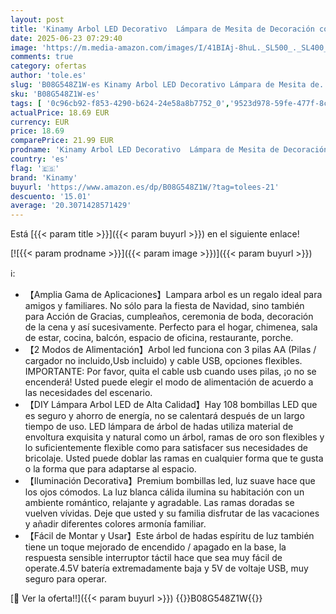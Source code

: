 ```yaml
---
layout: post
title: 'Kinamy Arbol LED Decorativo  Lámpara de Mesita de Decoración con 108 Luces  Alambre de Cobre Ajustable  Decoración del Hogar  Navidad  Crea un Ambiente Romántico y Cálido'
date: 2025-06-23 07:29:40
image: 'https://m.media-amazon.com/images/I/41BIAj-8huL._SL500_._SL400_.jpg'
comments: true
category: ofertas
author: 'tole.es'
slug: 'B08G548Z1W-es Kinamy Arbol LED Decorativo Lámpara de Mesita de...'
sku: 'B08G548Z1W-es'
tags: [ '0c96cb92-f853-4290-b624-24e58a8b7752_0','9523d978-59fe-477f-8c56-f69a4f1f65a6_0','9523d978-59fe-477f-8c56-f69a4f1f65a6_1601','9523d978-59fe-477f-8c56-f69a4f1f65a6_5601','Arborist Merchandising Root','CML-Home','Custom Stores','Hogar y cocina','Iluminación','Iluminación LED','Iluminación de ambiente de interior','Iluminación de interior','Iluminación decorativa y para usos específicos de interior','Lighting & Electrical','Los favoritos de nuestros clientes: Hogar y cocina','Self Service','Special Features Stores','Tienda de Iluminación LED','e37d34a9-178a-4098-be78-ddb28539c2f9_0','kinamy','navidad','🇪🇸', ]
actualPrice: 18.69 EUR
currency: EUR
price: 18.69
comparePrice: 21.99 EUR
prodname: 'Kinamy Arbol LED Decorativo  Lámpara de Mesita de Decoración con 108 Luces  Alambre de Cobre Ajustable  Decoración del Hogar  Navidad  Crea un Ambiente Romántico y Cálido'
country: 'es'
flag: '🇪🇸'
brand: 'Kinamy'
buyurl: 'https://www.amazon.es/dp/B08G548Z1W/?tag=tolees-21'
descuento: '15.01'
average: '20.3071428571429'
---
```


Está [{{< param title >}}]({{< param buyurl >}}) en el siguiente enlace!

[![{{< param prodname >}}]({{< param image >}})]({{< param buyurl >}})

ℹ️:

- 【Amplia Gama de Aplicaciones】Lampara arbol es un regalo ideal para amigos y familiares. No sólo para la fiesta de Navidad, sino también para Acción de Gracias, cumpleaños, ceremonia de boda, decoración de la cena y así sucesivamente. Perfecto para el hogar, chimenea, sala de estar, cocina, balcón, espacio de oficina, restaurante, porche.
- 【2 Modos de Alimentación】Arbol led funciona con 3 pilas AA (Pilas / cargador no incluido,Usb incluido) y cable USB, opciones flexibles. IMPORTANTE: Por favor, quita el cable usb cuando uses pilas, ¡o no se encenderá! Usted puede elegir el modo de alimentación de acuerdo a las necesidades del escenario.
- 【DIY Lámpara Arbol LED de Alta Calidad】Hay 108 bombillas LED que es seguro y ahorro de energía, no se calentará después de un largo tiempo de uso. LED lámpara de árbol de hadas utiliza material de envoltura exquisita y natural como un árbol, ramas de oro son flexibles y lo suficientemente flexible como para satisfacer sus necesidades de bricolaje. Usted puede doblar las ramas en cualquier forma que te gusta o la forma que para adaptarse al espacio.
- 【Iluminación Decorativa】Premium bombillas led, luz suave hace que los ojos cómodos. La luz blanca cálida ilumina su habitación con un ambiente romántico, relajante y agradable. Las ramas doradas se vuelven vívidas. Deje que usted y su familia disfrutar de las vacaciones y añadir diferentes colores armonía familiar.
- 【Fácil de Montar y Usar】Este árbol de hadas espíritu de luz también tiene un toque mejorado de encendido / apagado en la base, la respuesta sensible interruptor táctil hace que sea muy fácil de operate.4.5V batería extremadamente baja y 5V de voltaje USB, muy seguro para operar.

[🛒 Ver la oferta!!]({{< param buyurl >}})
{{<world>}}B08G548Z1W{{</world>}}
